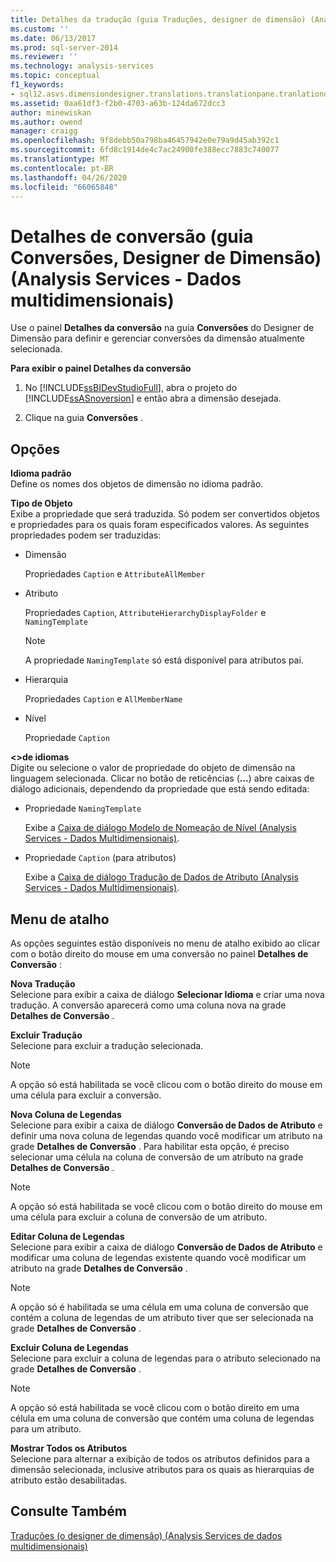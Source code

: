```yaml
---
title: Detalhes da tradução (guia Traduções, designer de dimensão) (Analysis Services-dados multidimensionais) | Microsoft Docs
ms.custom: ''
ms.date: 06/13/2017
ms.prod: sql-server-2014
ms.reviewer: ''
ms.technology: analysis-services
ms.topic: conceptual
f1_keywords:
- sql12.asvs.dimensiondesigner.translations.translationpane.tranlationdetails.f1
ms.assetid: 0aa61df3-f2b0-4703-a63b-124da672dcc3
author: minewiskan
ms.author: owend
manager: craigg
ms.openlocfilehash: 9f8debb50a798ba46457942e0e79a9d45ab392c1
ms.sourcegitcommit: 6fd8c1914de4c7ac24900fe388ecc7883c740077
ms.translationtype: MT
ms.contentlocale: pt-BR
ms.lasthandoff: 04/26/2020
ms.locfileid: "66065848"
---
```

# <a name="translation-details-translations-tab-dimension-designer-analysis-services---multidimensional-data"></a>Detalhes de conversão (guia Conversões, Designer de Dimensão) (Analysis Services - Dados multidimensionais)
  Use o painel **Detalhes da conversão** na guia **Conversões** do Designer de Dimensão para definir e gerenciar conversões da dimensão atualmente selecionada.  
  
 **Para exibir o painel Detalhes da conversão**  
  
1.  No [!INCLUDE[ssBIDevStudioFull](../includes/ssbidevstudiofull-md.md)], abra o projeto do [!INCLUDE[ssASnoversion](../includes/ssasnoversion-md.md)] e então abra a dimensão desejada.  
  
2.  Clique na guia **Conversões** .  
  
## <a name="options"></a>Opções  
 **Idioma padrão**  
 Define os nomes dos objetos de dimensão no idioma padrão.  
  
 **Tipo de Objeto**  
 Exibe a propriedade que será traduzida. Só podem ser convertidos objetos e propriedades para os quais foram especificados valores. As seguintes propriedades podem ser traduzidas:  
  
-   Dimensão  
  
     Propriedades `Caption` e `AttributeAllMember`  
  
-   Atributo  
  
     Propriedades `Caption`, `AttributeHierarchyDisplayFolder` e `NamingTemplate`  
  
    > [!NOTE]  
    >  A propriedade `NamingTemplate` só está disponível para atributos pai.  
  
-   Hierarquia  
  
     Propriedades `Caption` e `AllMemberName`  
  
-   Nível  
  
     Propriedade `Caption`  
  
 **\<>de idiomas**  
 Digite ou selecione o valor de propriedade do objeto de dimensão na linguagem selecionada. Clicar no botão de reticências (**...**) abre caixas de diálogo adicionais, dependendo da propriedade que está sendo editada:  
  
-   Propriedade `NamingTemplate`  
  
     Exibe a [Caixa de diálogo Modelo de Nomeação de Nível &#40;Analysis Services - Dados Multidimensionais&#41;](level-naming-template-dialog-box-analysis-services-multidimensional-data.md).  
  
-   Propriedade `Caption` (para atributos)  
  
     Exibe a [Caixa de diálogo Tradução de Dados de Atributo &#40;Analysis Services - Dados Multidimensionais&#41;](attribute-data-translation-dialog-box-analysis-services-multidimensional-data.md).  
  
## <a name="shortcut-menu"></a>Menu de atalho  
 As opções seguintes estão disponíveis no menu de atalho exibido ao clicar com o botão direito do mouse em uma conversão no painel **Detalhes de Conversão** :  
  
 **Nova Tradução**  
 Selecione para exibir a caixa de diálogo **Selecionar Idioma** e criar uma nova tradução. A conversão aparecerá como uma coluna nova na grade **Detalhes de Conversão** .  
  
 **Excluir Tradução**  
 Selecione para excluir a tradução selecionada.  
  
> [!NOTE]  
>  A opção só está habilitada se você clicou com o botão direito do mouse em uma célula para excluir a conversão.  
  
 **Nova Coluna de Legendas**  
 Selecione para exibir a caixa de diálogo **Conversão de Dados de Atributo** e definir uma nova coluna de legendas quando você modificar um atributo na grade **Detalhes de Conversão** . Para habilitar esta opção, é preciso selecionar uma célula na coluna de conversão de um atributo na grade **Detalhes de Conversão** .  
  
> [!NOTE]  
>  A opção só está habilitada se você clicou com o botão direito do mouse em uma célula para excluir a coluna de conversão de um atributo.  
  
 **Editar Coluna de Legendas**  
 Selecione para exibir a caixa de diálogo **Conversão de Dados de Atributo** e modificar uma coluna de legendas existente quando você modificar um atributo na grade **Detalhes de Conversão** .  
  
> [!NOTE]  
>   A opção só é habilitada se uma célula em uma coluna de conversão que contém a coluna de legendas de um atributo tiver que ser selecionada na grade **Detalhes de Conversão** .  
  
 **Excluir Coluna de Legendas**  
 Selecione para excluir a coluna de legendas para o atributo selecionado na grade **Detalhes de Conversão** .  
  
> [!NOTE]  
>  A opção só está habilitada se você clicou com o botão direito em uma célula em uma coluna de conversão que contém uma coluna de legendas para um atributo.  
  
 **Mostrar Todos os Atributos**  
 Selecione para alternar a exibição de todos os atributos definidos para a dimensão selecionada, inclusive atributos para os quais as hierarquias de atributo estão desabilitadas.  
  
## <a name="see-also"></a>Consulte Também  
 [Traduções &#40;o designer de dimensão&#41; &#40;Analysis Services de dados multidimensionais&#41;](translations-dimension-designer-analysis-services-multidimensional-data.md)  
  
  
